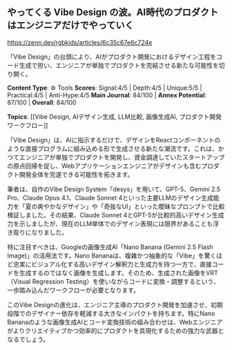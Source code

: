 ## やってくる Vibe Design の波。AI時代のプロダクトはエンジニアだけでやっていく

https://zenn.dev/rgbkids/articles/6c35c67e6c724e

「Vibe Design」の台頭により、AIがプロダクト開発におけるデザイン工程をコード生成で担い、エンジニアが単独でプロダクトを完結させる新たな可能性を切り開く。

**Content Type**: ⚙️ Tools
**Scores**: Signal:4/5 | Depth:4/5 | Unique:5/5 | Practical:4/5 | Anti-Hype:4/5
**Main Journal**: 84/100 | **Annex Potential**: 87/100 | **Overall**: 84/100

**Topics**: [[Vibe Design, AIデザイン生成, LLM比較, 画像生成AI, プロダクト開発ワークフロー]]

「Vibe Design」は、AIに指示するだけで、デザインをReactコンポーネントのような直接プログラムに組み込める形で生成させる新たな潮流です。これは、かつてエンジニアが単独でプロダクトを開発し、資金調達していたスタートアップの原点回帰を促し、Webアプリケーションエンジニアがデザインも含むプロダクト開発全体を完遂できる可能性を拓きます。

筆者は、自作のVibe Design System「desys」を用いて、GPT-5、Gemini 2.5 Pro、Claude Opus 4.1、Claude Sonnet 4といった主要LLMのデザイン生成能力を「夏の爽やかなデザイン」や「奇抜なUI」といった曖昧なプロンプトで比較検証しました。その結果、Claude Sonnet 4とGPT-5が比較的高いデザイン生成力を示しましたが、現在のLLM単体でのデザイン表現には限界があることも浮き彫りになりました。

特に注目すべきは、Googleの画像生成AI「Nano Banana (Gemini 2.5 Flash Image)」の活用法です。Nano Bananaは、複雑かつ抽象的な「Vibe」を驚くほど忠実にビジュアル化する高いデザイン解釈力と生成力を持つ一方で、直接コードを生成するのではなく画像を生成します。そのため、生成された画像をVRT（Visual Regression Testing）を使いながらコードに変換・調整するという、一歩踏み込んだワークフローが必要となります。

このVibe Designの進化は、エンジニア主導のプロダクト開発を加速させ、初期段階でのデザイナー依存を軽減する大きなインパクトを持ちます。特にNano Bananaのような画像生成AIとコード変換技術の組み合わせは、Webエンジニアがよりクリエイティブかつ効率的にプロダクトを具現化するための強力な武器となるでしょう。